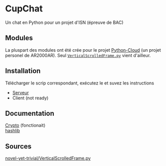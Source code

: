 # CupChat
Un chat en Python pour un projet d'ISN (épreuve de BAC)

## Modules
La pluspart des modules ont été crée pour le projet [Python-Cloud](https://github.com/AR2000AR/Python-Cloud) (un projet personel de AR2000AR). Seul [`VerticalScrolledFrame.py`](https://gist.github.com/novel-yet-trivial/3eddfce704db3082e38c84664fc1fdf8) vient d'ailleur.

## Installation
Télécharger le scrip correspondant, exécutez le et suvez les instructions
- [Serveur](https://gist.githubusercontent.com/AR2000AR/f10d54a6d40b4f6f1beadb1a23c98131/raw/5d3c426e48b72c35b5809765cf36beec53218382/installeur_CupChat_Serveur.py)
- Client (not ready)

## Documentation
[Crypto](https://pythonhosted.org/pycrypto/) (fonctionait)  
[hashlib](https://docs.python.org/3.6/library/hashlib.html)

## Sources
[novel-yet-trivial/VerticalScrolledFrame.py](https://gist.github.com/novel-yet-trivial/3eddfce704db3082e38c84664fc1fdf8)
